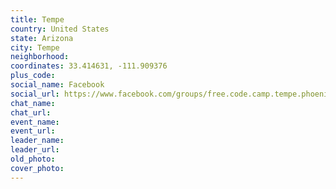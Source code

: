 ```yaml
---
title: Tempe
country: United States
state: Arizona
city: Tempe
neighborhood: 
coordinates: 33.414631, -111.909376
plus_code:
social_name: Facebook
social_url: https://www.facebook.com/groups/free.code.camp.tempe.phoenix.scottsdale
chat_name:
chat_url:
event_name:
event_url:
leader_name:
leader_url:
old_photo: 
cover_photo:
---
```

